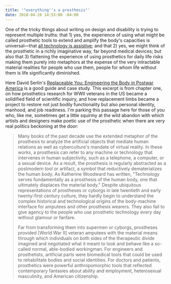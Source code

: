 ```yaml
---
title: '"everything''s a prosthesis"'
date: 2018-04-26 14:53:00 -04:00
---
```


One of the tricky things about writing on design and disability is trying to represent multiple truths: that 1) yes, the experience of using what might be called prosthetic tools to extend and amplify the body's capacities is universal—that [all technology is assistive](https://www.wired.com/2014/10/all-technology-is-assistive/); and that 2) yes, we might think of the prosthetic in a richly imaginative way, far beyond medical devices; but also that 3) flattening the experience of using prosthetics for daily life risks making them purely into metaphors at the expense of the very intractable material realities for people who use them, people for whom life without them is life significantly diminished.

Here David Serlin's [Replaceable You: Engineering the Body in Postwar America](https://www.indiebound.org/book/9780226748849) is a good guide and case study. This excerpt is from chapter one, on how prosthetics research for WWII veterans in the US became a solidified field of scientific inquiry, and how replacement limbs became a project to restore not just bodily functionality but also personal identity, manhood, and job readiness. I'm parking this passage here for those of you who, like me, sometimes get a little squirmy at the wild abandon with which artists and designers make poetic use of the prosthetic when there are very real politics beckoning at the door:

>Many books of the past decade use the extended metaphor of the prosthesis to analyze the artificial objects that mediate human relations as well as cyberculture's mandate of virtual reality. In these works, a prosthesis can refer to any machine or technology that intervenes in human subjectivity, such as a telephone, a computer, or a sexual device. As a result, the prosthesis is regularly abstracted as a postmodern tool or artifact, a symbol that reductively dematerializes the human body. As Katherine Woodward has written, "Technology serves fundamentally as a prosthesis of the human body, one that ultimately displaces the material body." Despite ubiquitous representations of prostheses or cyborgs in late twentieth and early twenty-first century culture, they hardly begin to understand the complex historical and technological origins of the body-machine interface for amputees and other prosthesis wearers. They also fail to give agency to the people who use prosthetic technology every day without glamour or fanfare.
>
>Far from transforming them into supermen or cyborgs, prostheses provided [World War II] veteran amputees with the material means through which individuals on both sides of the therapeutic divide imagined and negotiated what it meant to look and behave like a so-called normal, able-bodied workingman. For engineers and prosthetists, artificial parts were biomedical tools that could be used to rehabilitate bodies and social identities. For doctors and patients, prosthetics were powerful anthropomorphic tools that reflected contemporary fantasies about ability and employment, heterosexual masculinity, and American citizenship.